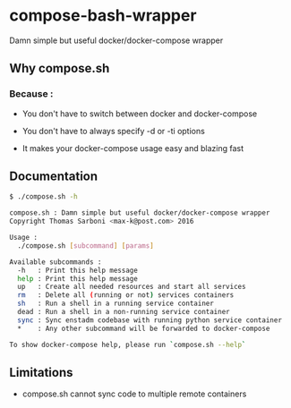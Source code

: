 # compose-bash-wrapper
Damn simple but useful docker/docker-compose wrapper

## Why compose.sh

### Because :

* You don't have to switch between docker and docker-compose

* You don't have to always specify -d or -ti options

* It makes your docker-compose usage easy and blazing fast

## Documentation

```.bash
$ ./compose.sh -h

compose.sh : Damn simple but useful docker/docker-compose wrapper
Copyright Thomas Sarboni <max-k@post.com> 2016

Usage :
  ./compose.sh [subcommand] [params]

Available subcommands :
  -h   : Print this help message
  help : Print this help message
  up   : Create all needed resources and start all services
  rm   : Delete all (running or not) services containers
  sh   : Run a shell in a running service container
  dead : Run a shell in a non-running service container
  sync : Sync enstadm codebase with running python service container
  *    : Any other subcommand will be forwarded to docker-compose

To show docker-compose help, please run `compose.sh --help`
```

## Limitations

* compose.sh cannot sync code to multiple remote containers

